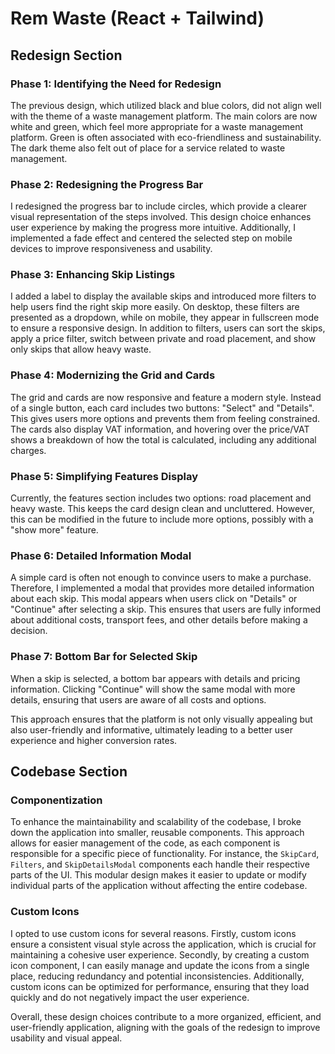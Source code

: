 # Rem Waste (React + Tailwind)

## Redesign Section

### Phase 1: Identifying the Need for Redesign
The previous design, which utilized black and blue colors, did not align well with the theme of a waste management platform. The main colors are now white and green, which feel more appropriate for a waste management platform. Green is often associated with eco-friendliness and sustainability. The dark theme also felt out of place for a service related to waste management.

### Phase 2: Redesigning the Progress Bar
I redesigned the progress bar to include circles, which provide a clearer visual representation of the steps involved. This design choice enhances user experience by making the progress more intuitive. Additionally, I implemented a fade effect and centered the selected step on mobile devices to improve responsiveness and usability.

### Phase 3: Enhancing Skip Listings
I added a label to display the available skips and introduced more filters to help users find the right skip more easily. On desktop, these filters are presented as a dropdown, while on mobile, they appear in fullscreen mode to ensure a responsive design. In addition to filters, users can sort the skips, apply a price filter, switch between private and road placement, and show only skips that allow heavy waste.

### Phase 4: Modernizing the Grid and Cards
The grid and cards are now responsive and feature a modern style. Instead of a single button, each card includes two buttons: "Select" and "Details". This gives users more options and prevents them from feeling constrained. The cards also display VAT information, and hovering over the price/VAT shows a breakdown of how the total is calculated, including any additional charges.

### Phase 5: Simplifying Features Display
Currently, the features section includes two options: road placement and heavy waste. This keeps the card design clean and uncluttered. However, this can be modified in the future to include more options, possibly with a "show more" feature.

### Phase 6: Detailed Information Modal
A simple card is often not enough to convince users to make a purchase. Therefore, I implemented a modal that provides more detailed information about each skip. This modal appears when users click on "Details" or "Continue" after selecting a skip. This ensures that users are fully informed about additional costs, transport fees, and other details before making a decision.

### Phase 7: Bottom Bar for Selected Skip
When a skip is selected, a bottom bar appears with details and pricing information. Clicking "Continue" will show the same modal with more details, ensuring that users are aware of all costs and options.

This approach ensures that the platform is not only visually appealing but also user-friendly and informative, ultimately leading to a better user experience and higher conversion rates.

## Codebase Section

### Componentization
To enhance the maintainability and scalability of the codebase, I broke down the application into smaller, reusable components. This approach allows for easier management of the code, as each component is responsible for a specific piece of functionality. For instance, the `SkipCard`, `Filters`, and `SkipDetailsModal` components each handle their respective parts of the UI. This modular design makes it easier to update or modify individual parts of the application without affecting the entire codebase.

### Custom Icons
I opted to use custom icons for several reasons. Firstly, custom icons ensure a consistent visual style across the application, which is crucial for maintaining a cohesive user experience. Secondly, by creating a custom icon component, I can easily manage and update the icons from a single place, reducing redundancy and potential inconsistencies. Additionally, custom icons can be optimized for performance, ensuring that they load quickly and do not negatively impact the user experience.

Overall, these design choices contribute to a more organized, efficient, and user-friendly application, aligning with the goals of the redesign to improve usability and visual appeal.

